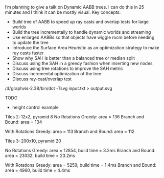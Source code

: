 I’m planning to give a talk on Dynamic AABB trees. I can do this in 25 minutes and I think it can be mostly visual. Key concepts:


- Build tree of AABB to speed up ray casts and overlap tests for large worlds
- Build the tree incrementally to handle dynamic worlds and streaming
- Use enlarged AABBs so that objects have wiggle room before needing to update the tree
- Introduce the Surface Area Heuristic as an optimization strategy to make ray casts faster
- Show why SAH is better than a balanced tree or median split
- Discuss using the SAH in a greedy fashion when inserting new nodes
- Discuss using tree rotations to improve the SAH metric
- Discuss incremental optimization of the tree
- Discuss ray-cast/overlap test


/d/graphvis-2.38/bin/dot -Tsvg input.txt > output.svg

TODO
- height control example


Tiles 2: 12x2, pyramid 8
No Rotations
Greedy: area = 136
Branch and Bound: area = 134

With Rotations
Greedy: area = 113
Branch and Bound: area = 112

Tiles 3: 200x10, pyramid 20

No Rotations
Greedy: area = 12854, build time = 3.2ms
Branch and Bound: area = 23032, build time = 23.2ms

With Rotations
Greedy: area = 5259, build time = 1.4ms
Branch and Bound: area = 4960, build time = 4.4ms

